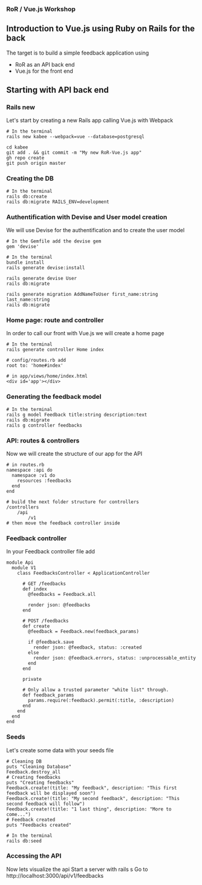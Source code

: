 ### RoR / Vue.js Workshop
## Introduction to Vue.js using Ruby on Rails for the back
The target is to build a simple feedback application using 
 - RoR as an API back end
 - Vue.js for the front end

## Starting with API back end
### Rails new
Let's start by creating a new Rails app calling Vue.js with Webpack
```
# In the terminal
rails new kabee --webpack=vue --database=postgresql

cd kabee
git add . && git commit -m "My new RoR-Vue.js app"
gh repo create
git push origin master
```
### Creating the DB
```
# In the terminal
rails db:create
rails db:migrate RAILS_ENV=development
```
### Authentification with Devise and User model creation
We will use Devise for the authentification and to create the user model
```
# In the Gemfile add the devise gem
gem 'devise'

# In the terminal
bundle install
rails generate devise:install

rails generate devise User
rails db:migrate

rails generate migration AddNameToUser first_name:string last_name:string
rails db:migrate
```
### Home page: route and controller
In order to call our front with Vue.js we will create a home page
```
# In the terminal
rails generate controller Home index

# config/routes.rb add
root to: 'home#index'

# in app/views/home/index.html
<div id='app'></div>
```
### Generating the feedback model
```
# In the terminal
rails g model Feedback title:string description:text
rails db:migrate
rails g controller feedbacks
```
### API: routes & controllers
Now we will create the structure of our app for the API
```
# in routes.rb
namespace :api do
  namespace :v1 do      
    resources :feedbacks
  end
end

# build the next folder structure for controllers
/controllers
    /api
        /v1
# then move the feedback controller inside
```
### Feedback controller
In your Feedback controller file add
```
module Api
  module V1
    class FeedbacksController < ApplicationController

      # GET /feedbacks
      def index
        @feedbacks = Feedback.all

        render json: @feedbacks
      end

      # POST /feedbacks
      def create
        @feedback = Feedback.new(feedback_params)

        if @feedback.save
          render json: @feedback, status: :created
        else
          render json: @feedback.errors, status: :unprocessable_entity
        end
      end
      
      private

      # Only allow a trusted parameter "white list" through.
      def feedback_params
        params.require(:feedback).permit(:title, :description)
      end
    end
  end
end
```
### Seeds
Let's create some data with your seeds file
```
# Cleaning DB
puts "Cleaning Database"
Feedback.destroy_all
# Creating feedbacks
puts "Creating feedbacks"
Feedback.create!(title: "My feedback", description: "This first feedback will be displayed soon")
Feedback.create!(title: "My second feedback", description: "This second feedback will follow")
Feedback.create!(title: "1 last thing", description: "More to come...")
# Feedback created
puts "Feedbacks created"

# In the terminal
rails db:seed
```
### Accessing the API
Now lets visualize the api
Start a server with rails s
Go to http://localhost:3000/api/v1/feedbacks
